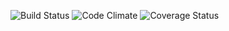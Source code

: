 ![Build Status](https://codeship.com/projects/7ce26e10-994c-0133-7859-72dca61597c3/status?branch=master)
![Code Climate](https://codeclimate.com/github/edvio4/catechumen.png)
![Coverage Status](https://coveralls.io/repos/edvio4/catechumen/badge.png)
